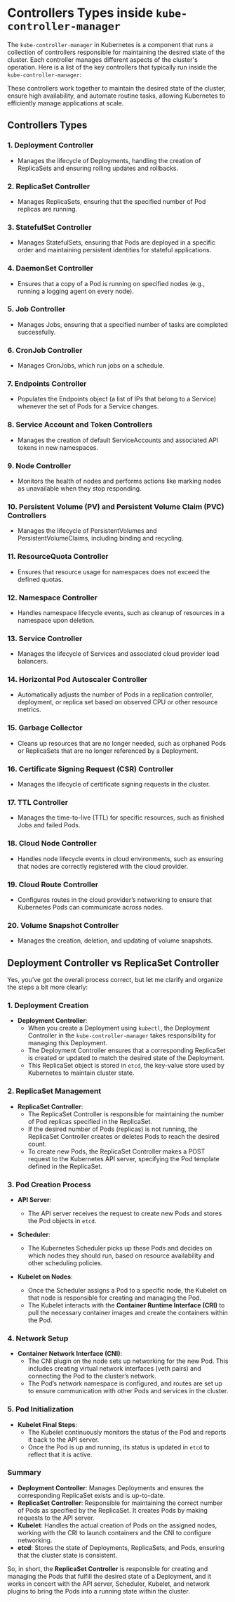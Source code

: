# Controllers Types inside `kube-controller-manager`

The `kube-controller-manager` in Kubernetes is a component that runs a collection of controllers responsible for maintaining the desired state of the cluster. Each controller manages different aspects of the cluster's operation. Here is a list of the key controllers that typically run inside the `kube-controller-manager`:

These controllers work together to maintain the desired state of the cluster, ensure high availability, and automate routine tasks, allowing Kubernetes to efficiently manage applications at scale.

## Controllers Types

### **1. Deployment Controller**

- Manages the lifecycle of Deployments, handling the creation of ReplicaSets and ensuring rolling updates and rollbacks.

### **2. ReplicaSet Controller**

- Manages ReplicaSets, ensuring that the specified number of Pod replicas are running.

### **3. StatefulSet Controller**

- Manages StatefulSets, ensuring that Pods are deployed in a specific order and maintaining persistent identities for stateful applications.

### **4. DaemonSet Controller**

- Ensures that a copy of a Pod is running on specified nodes (e.g., running a logging agent on every node).

### **5. Job Controller**

- Manages Jobs, ensuring that a specified number of tasks are completed successfully.

### **6. CronJob Controller**

- Manages CronJobs, which run jobs on a schedule.

### **7. Endpoints Controller**

- Populates the Endpoints object (a list of IPs that belong to a Service) whenever the set of Pods for a Service changes.

### **8. Service Account and Token Controllers**

- Manages the creation of default ServiceAccounts and associated API tokens in new namespaces.

### **9. Node Controller**

- Monitors the health of nodes and performs actions like marking nodes as unavailable when they stop responding.

### **10. Persistent Volume (PV) and Persistent Volume Claim (PVC) Controllers**

- Manages the lifecycle of PersistentVolumes and PersistentVolumeClaims, including binding and recycling.

### **11. ResourceQuota Controller**

- Ensures that resource usage for namespaces does not exceed the defined quotas.

### **12. Namespace Controller**

- Handles namespace lifecycle events, such as cleanup of resources in a namespace upon deletion.

### **13. Service Controller**

- Manages the lifecycle of Services and associated cloud provider load balancers.

### **14. Horizontal Pod Autoscaler Controller**

- Automatically adjusts the number of Pods in a replication controller, deployment, or replica set based on observed CPU or other resource metrics.

### **15. Garbage Collector**

- Cleans up resources that are no longer needed, such as orphaned Pods or ReplicaSets that are no longer referenced by a Deployment.

### **16. Certificate Signing Request (CSR) Controller**

- Manages the lifecycle of certificate signing requests in the cluster.

### **17. TTL Controller**

- Manages the time-to-live (TTL) for specific resources, such as finished Jobs and failed Pods.

### **18. Cloud Node Controller**

- Handles node lifecycle events in cloud environments, such as ensuring that nodes are correctly registered with the cloud provider.

### **19. Cloud Route Controller**

- Configures routes in the cloud provider’s networking to ensure that Kubernetes Pods can communicate across nodes.

### **20. Volume Snapshot Controller**

- Manages the creation, deletion, and updating of volume snapshots.

## Deployment Controller vs ReplicaSet Controller

Yes, you’ve got the overall process correct, but let me clarify and organize the steps a bit more clearly:

### 1. **Deployment Creation**

- **Deployment Controller**:
  - When you create a Deployment using `kubectl`, the Deployment Controller in the `kube-controller-manager` takes responsibility for managing this Deployment.
  - The Deployment Controller ensures that a corresponding ReplicaSet is created or updated to match the desired state of the Deployment.
  - This ReplicaSet object is stored in `etcd`, the key-value store used by Kubernetes to maintain cluster state.

### 2. **ReplicaSet Management**

- **ReplicaSet Controller**:
  - The ReplicaSet Controller is responsible for maintaining the number of Pod replicas specified in the ReplicaSet.
  - If the desired number of Pods (replicas) is not running, the ReplicaSet Controller creates or deletes Pods to reach the desired count.
  - To create new Pods, the ReplicaSet Controller makes a POST request to the Kubernetes API server, specifying the Pod template defined in the ReplicaSet.

### 3. **Pod Creation Process**

- **API Server**:

  - The API server receives the request to create new Pods and stores the Pod objects in `etcd`.

- **Scheduler**:

  - The Kubernetes Scheduler picks up these Pods and decides on which nodes they should run, based on resource availability and other scheduling policies.

- **Kubelet on Nodes**:

  - Once the Scheduler assigns a Pod to a specific node, the Kubelet on that node is responsible for creating and managing the Pod.
  - The Kubelet interacts with the **Container Runtime Interface (CRI)** to pull the necessary container images and create the containers within the Pod.

### 4. **Network Setup**

- **Container Network Interface (CNI)**:
  - The CNI plugin on the node sets up networking for the new Pod. This includes creating virtual network interfaces (veth pairs) and connecting the Pod to the cluster’s network.
  - The Pod’s network namespace is configured, and routes are set up to ensure communication with other Pods and services in the cluster.

### 5. **Pod Initialization**

- **Kubelet Final Steps**:
  - The Kubelet continuously monitors the status of the Pod and reports it back to the API server.
  - Once the Pod is up and running, its status is updated in `etcd` to reflect that it is active.

### Summary

- **Deployment Controller**: Manages Deployments and ensures the corresponding ReplicaSet exists and is up-to-date.
- **ReplicaSet Controller**: Responsible for maintaining the correct number of Pods as specified by the ReplicaSet. It creates Pods by making requests to the API server.
- **Kubelet**: Handles the actual creation of Pods on the assigned nodes, working with the CRI to launch containers and the CNI to configure networking.
- **etcd**: Stores the state of Deployments, ReplicaSets, and Pods, ensuring that the cluster state is consistent.

So, in short, the **ReplicaSet Controller** is responsible for creating and managing the Pods that fulfill the desired state of a Deployment, and it works in concert with the API server, Scheduler, Kubelet, and network plugins to bring the Pods into a running state within the cluster.
